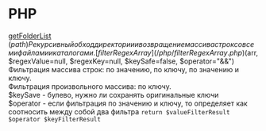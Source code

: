 PHP
========

[getFolderList](/php/getFolderList.php) ($path)    
Рекурсивный обход директории и возвращение массива строк со всеми файлами и каталогами.  
[filterRegexArray](/php/filterRegexArray.php) ($arr, $regexValue=null, $regexKey=null, $keySafe=false, $operator="&&")  
Фильтрация массива строк: по значению, по ключу, по значению и ключу.  
Фильтрация произвольного массива: по ключу.  
$keySave - булево, нужно ли сохранять оригинальные ключи  
$operator - если фильтрация по значению и ключу, то определяет как соотносить между собой два фильтра `return $valueFilterResult $operator $keyFilterResult`  

